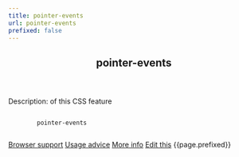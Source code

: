 ```yaml
---
title: pointer-events
url: pointer-events
prefixed: false
---
```


<article id="pointer-events" class="feature prefix-{{page.prefixed}}">
	<header class="feature__header">
		<h2>pointer-events</h2>
	</header>
	<p class="feature__description">
		Description: of this CSS feature
	</p>
	<pre class="feature__code"><code>
		pointer-events
	</code></pre>
	<footer class="feature__footer">
		<a href="http://caniuse.com/pointer-events">Browser support</a> 
		<a href="http://html5please.com/#pointer-events">Usage advice</a> 
		<a href="http://www.css3files.com/pointer-events">More info</a> 
		<a href="https://github.com/davidhund/shouldiprefix/blob/ghpages/_posts/{{page.title}}.md">Edit this</a> 
		<span class="feature__prefix">{{page.prefixed}}</span>
	</footer>
</article>
